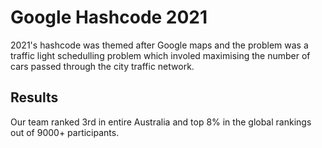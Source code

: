 # Google Hashcode 2021

2021's hashcode was themed after Google maps and the problem was a traffic light schedulling problem which involed maximising the number of cars passed through the city traffic network. 

## Results 
Our team ranked 3rd in entire Australia and top 8% in the global rankings out of 9000+ participants. 
